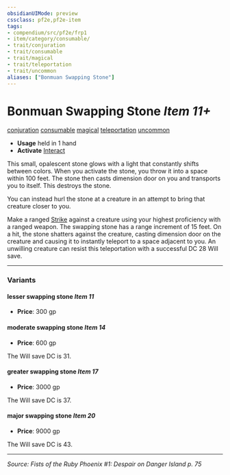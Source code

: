```yaml
---
obsidianUIMode: preview
cssclass: pf2e,pf2e-item
tags:
- compendium/src/pf2e/frp1
- item/category/consumable/
- trait/conjuration
- trait/consumable
- trait/magical
- trait/teleportation
- trait/uncommon
aliases: ["Bonmuan Swapping Stone"]
---
```

# Bonmuan Swapping Stone *Item 11+*  
[conjuration](conjuration.md "Conjuration School Trait")  [consumable](consumable.md "Consumable Item Trait")  [magical](magical.md "Magical Item Trait")  [teleportation](teleportation.md "Teleportation Effect Trait")  [uncommon](uncommon.md "Uncommon Rarity Trait")  

- **Usage** held in 1 hand
- **Activate** [Interact](interact.md)

This small, opalescent stone glows with a light that constantly shifts between colors. When you activate the stone, you throw it into a space within 100 feet. The stone then casts dimension door on you and transports you to itself. This destroys the stone.

You can instead hurl the stone at a creature in an attempt to bring that creature closer to you.

Make a ranged [Strike](strike.md) against a creature using your highest proficiency with a ranged weapon. The swapping stone has a range increment of 15 feet. On a hit, the stone shatters against the creature, casting dimension door on the creature and causing it to instantly teleport to a space adjacent to you. An unwilling creature can resist this teleportation with a successful DC 28 Will save.

---

### Variants

#### lesser swapping stone *Item 11*

- **Price**: 300 gp

#### moderate swapping stone *Item 14*

- **Price**: 600 gp

The Will save DC is 31.

#### greater swapping stone *Item 17*

- **Price**: 3000 gp

The Will save DC is 37.

#### major swapping stone *Item 20*

- **Price**: 9000 gp

The Will save DC is 43.

---
*Source: Fists of the Ruby Phoenix #1: Despair on Danger Island p. 75*
